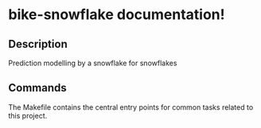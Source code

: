 # bike-snowflake documentation!

## Description

Prediction modelling by a snowflake for snowflakes

## Commands

The Makefile contains the central entry points for common tasks related to this project.

